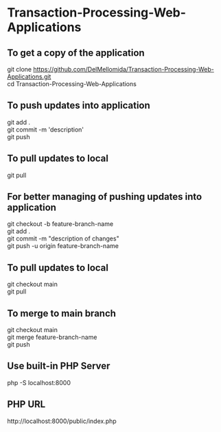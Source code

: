 # Transaction-Processing-Web-Applications

## To get a copy of the application  
git clone https://github.com/DelMellomida/Transaction-Processing-Web-Applications.git  
cd Transaction-Processing-Web-Applications

## To push updates into application  
git add .  
git commit -m 'description'  
git push

## To pull updates to local  
git pull

## For better managing of pushing updates into application  
git checkout -b feature-branch-name  
git add .  
git commit -m "description of changes"  
git push -u origin feature-branch-name  

## To pull updates to local  
git checkout main  
git pull

## To merge to main branch  
git checkout main  
git merge feature-branch-name  
git push

## Use built-in PHP Server
php -S localhost:8000

## PHP URL
http://localhost:8000/public/index.php

